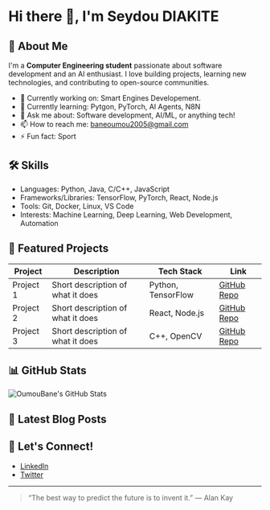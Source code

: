 # Hi there 👋, I'm Seydou DIAKITE

## 🚀 About Me
I'm a **Computer Engineering student** passionate about software development and an AI enthusiast. I love building projects, learning new technologies, and contributing to open-source communities.

- 🔭 Currently working on: Smart Engines Developement.
- 🌱 Currently learning: Pytgon, PyTorch, AI Agents, N8N
- 💬 Ask me about: Software development, AI/ML, or anything tech!
- 📫 How to reach me: baneoumou2005@gmail.com
- ⚡ Fun fact: Sport

## 🛠️ Skills
- Languages: Python, Java, C/C++, JavaScript
- Frameworks/Libraries: TensorFlow, PyTorch, React, Node.js
- Tools: Git, Docker, Linux, VS Code
- Interests: Machine Learning, Deep Learning, Web Development, Automation

## 🌟 Featured Projects

| Project | Description | Tech Stack | Link |
|---------|-------------|------------|------|
| Project 1 | Short description of what it does | Python, TensorFlow | [GitHub Repo](https://github.com/yourusername/project1) |
| Project 2 | Short description of what it does | React, Node.js | [GitHub Repo](https://github.com/yourusername/project2) |
| Project 3 | Short description of what it does | C++, OpenCV | [GitHub Repo](https://github.com/yourusername/project3) |

<!-- You can add more projects by copying the row above -->

## 📊 GitHub Stats
![OumouBane's GitHub Stats](https://github-readme-stats.vercel.app/api?username=OumouBane&show_icons=true&theme=radical)

## 📝 Latest Blog Posts
<!-- BLOG-POST-LIST:START -->
<!-- Replace this section with your blog posts or remove it if not applicable -->
<!-- BLOG-POST-LIST:END -->

## 🤝 Let's Connect!
- [LinkedIn](https://www.linkedin.com/in/yourprofile)
- [Twitter](https://twitter.com/yourprofile)

---

> “The best way to predict the future is to invent it.” — Alan Kay
